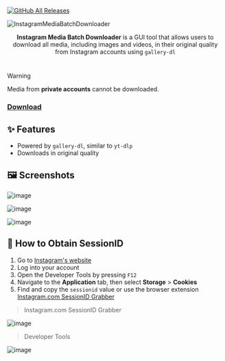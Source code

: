 [![GitHub All Releases](https://img.shields.io/github/downloads/afkarxyz/Instagram-Media-Batch-Downloader/total?style=for-the-badge)](https://github.com/afkarxyz/Instagram-Media-Batch-Downloader/releases)

![InstagramMediaBatchDownloader](https://github.com/user-attachments/assets/e651f008-5516-4fb2-bb35-cd1a10027193)

<div align="center">
<b>Instagram Media Batch Downloader</b> is a GUI tool that allows users to download all media, including images and videos, in their original quality from Instagram accounts using <code>gallery-dl</code>
</div>

#

> [!Warning]
> Media from **private accounts** cannot be downloaded.

### [Download](https://github.com/afkarxyz/Instagram-Media-Batch-Downloader/releases/download/v1.5/InstagramMediaBatchDownloader.exe)

## ✨ Features

- Powered by `gallery-dl`, similar to `yt-dlp` 
- Downloads in original quality

## 🖼️ Screenshots

![image](https://github.com/user-attachments/assets/156957f1-fb89-4742-8845-822fb4b5322e)

![image](https://github.com/user-attachments/assets/6b31da2d-650d-4da2-8bbc-5a938523a885)

![image](https://github.com/user-attachments/assets/bcdde58d-8e2e-4864-8959-c472830ea46c)

## 🔑 How to Obtain SessionID

1. Go to [Instagram's website](https://www.instagram.com/)
2. Log into your account
3. Open the Developer Tools by pressing `F12`
4. Navigate to the **Application** tab, then select **Storage** > **Cookies**
5. Find and copy the `sessionid` value or use the browser extension [Instagram.com SessionID Grabber](https://github.com/afkarxyz/Instagram-Media-Batch-Downloader/releases/download/v1.4/Instagram.com.SessionID.Grabber.zip)

> Instagram.com SessionID Grabber

![image](https://github.com/user-attachments/assets/f4c4c313-cb19-4840-a331-a47bb92ab603)

> Developer Tools

![image](https://github.com/user-attachments/assets/4787ec47-b312-43e0-8b30-366f7d4cf99c)
